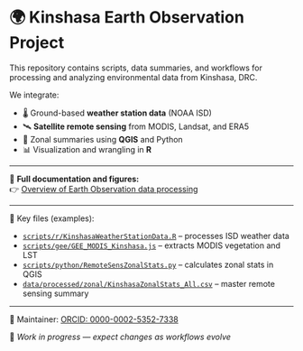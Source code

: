 # 🌍 Kinshasa Earth Observation Project

This repository contains scripts, data summaries, and workflows for processing and analyzing environmental data from Kinshasa, DRC.

We integrate:

- 🌡️ Ground-based **weather station data** (NOAA ISD)  
- 🛰️ **Satellite remote sensing** from MODIS, Landsat, and ERA5  
- 📍 Zonal summaries using **QGIS** and Python  
- 📊 Visualization and wrangling in **R**  

---

🔗 **Full documentation and figures:**  
👉 [Overview of Earth Observation data processing](https://github.com/parker-group/Kinshasa_EO/blob/main/docs/OVERVIEW_KinshasaEO.md)

---

📁 Key files (examples):
- [`scripts/r/KinshasaWeatherStationData.R`](https://github.com/parker-group/Kinshasa_EO/blob/main/scripts/r/KinshasaWeatherStationData.R) – processes ISD weather data  
- [`scripts/gee/GEE_MODIS_Kinshasa.js`](https://github.com/parker-group/Kinshasa_EO/blob/main/scripts/gee/GEE_MODIS_Kinshasa.js) – extracts MODIS vegetation and LST  
- [`scripts/python/RemoteSensZonalStats.py`](https://github.com/parker-group/Kinshasa_EO/blob/main/scripts/python/RemoteSensZonalStats.py) – calculates zonal stats in QGIS  
- [`data/processed/zonal/KinshasaZonalStats_All.csv`](https://github.com/parker-group/Kinshasa_EO/blob/main/data/processed/zonal/KinshasaZonalStats_All.csv) – master remote sensing summary  

---

👤 Maintainer: [ORCID: 0000-0002-5352-7338](https://orcid.org/0000-0002-5352-7338)

🧪 *Work in progress — expect changes as workflows evolve*
